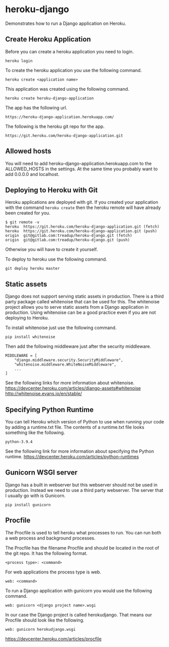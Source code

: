 # heroku-django
Demonstrates how to run a Django application on Heroku.

## Create Heroku Application
Before you can create a heroku application you need to login.

    heroku login

To create the heroku application you use the following command.

    heroku create <application name>

This application was created using the following command.

    heroku create heroku-django-application

The app has the following url.

    https://heroku-django-application.herokuapp.com/

The following is the heroku git repo for the app.

    https://git.heroku.com/heroku-django-application.git

## Allowed hosts
You will need to add heroku-django-application.herokuapp.com to the
ALLOWED_HOSTS in the settings. At the same time you probably want to
add 0.0.0.0 and localhost.

## Deploying to Heroku with Git
Heroku applications are deployed with git. If you created your
application with the command `heroku create` then the heroku remote
will have already been created for you.

    $ git remote -v
    heroku	https://git.heroku.com/heroku-django-application.git (fetch)
    heroku	https://git.heroku.com/heroku-django-application.git (push)
    origin	git@gitlab.com:treadup/heroku-django.git (fetch)
    origin	git@gitlab.com:treadup/heroku-django.git (push)

Otherwise you will have to create it yourself.

To deploy to heroku use the following command.

    git deploy heroku master

## Static assets
Django does not support serving static assets in production. There is
a third party package called whitenoise that can be used for this.
The whitenoise project allows you to serve static assets from a Django
application in production. Using whitenoise can be a good practice
even if you are not deploying to Heroku.

To install whitenoise just use the following command.

    pip install whitenoise

Then add the following middleware just after the security middleware.

    MIDDLEWARE = [
        "django.middleware.security.SecurityMiddleware",
        "whitenoise.middleware.WhiteNoiseMiddleware",
        ...
    ]

See the following links for more information about whitenoise.
https://devcenter.heroku.com/articles/django-assets#whitenoise
http://whitenoise.evans.io/en/stable/

## Specifying Python Runtime
You can tell Heroku which version of Python to use when running your
code by adding a runtime.txt file. The contents of a runtime.txt file
looks something like the following.

    python-3.9.4

See the following link for more information about specifying the
Python runtime.
https://devcenter.heroku.com/articles/python-runtimes

## Gunicorn WSGI server
Django has a built in webserver but this webserver should not be used
in production. Instead we need to use a third party webserver. The
server that I usually go with is Gunicorn.

    pip install gunicorn

## Procfile
The Procfile is used to tell heroku what processes to run. You can run
both a web process and background processes.

The Procfile has the filename Procfile and should be located in the
root of the git repo. It has the following format.

    <process type>: <command>

For web applications the process type is web.

    web: <command>

To run a Django application with gunicorn you would use the following
command.

    web: gunicorn <django project name>.wsgi

In our case the Django project is called herokudjango. That means our
Procfile should look like the following.

    web: gunicorn herokudjango.wsgi

https://devcenter.heroku.com/articles/procfile
